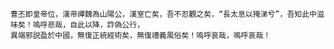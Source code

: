     曹丕即皇帝位，漢帝禪魏為山陽公，漢室亡矣，吾不忍觀之矣，“長太息以掩涕兮”，吾知此中滋味矣！嗚呼悲哉，自此以降，詐偽公行，
    異端邪説盈於中國，無復正統經術矣，無復禮義風俗矣！嗚呼哀哉，嗚呼哀哉！

